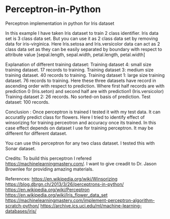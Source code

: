 # Perceptron-in-Python
Perceptron implementation in python for Iris dataset

In this example I have taken Iris dataset to train 2 class identifier.  Iris data set is 3 class data set. But you can use it as 2 class data set by removing data for iris-virginica. Here Iris.setosa and Iris.versicolor data can act as 2 class data set as they can be easily separated by boundary with respect to attribute value [sepal.length, sepal.width, petal.length, petal.width]

Explanation of different training dataset:
Training dataset 4: small size training dataset. 17 records to training. 
Training dataset 3: medium size training dataset. 40 records to training. 
Training dataset 1: large size training dataset. 76 records to training. 
Here these three datasets have record in ascending order with respect to prediction. Where first half records are with prediction 0 (Iris.seton) and second half are with prediction1 (Iris.versicolor)
Training dataset 2:  26 records. No sorted-on basis of prediction.
Test dataset: 100 records.  

Conclusion : 
Once perceptron is trained I tested it with my test data. It can accuratlly predict class for flowers. Here I tried to identify effect of winsorizing for training perceotron and accuracy once its trained. In this case effect depends on dataset I use for training perceptron. It may be different for different dataset.

You can use this perceptron for any two class dataset. I tested this with Sonar dataset.

Credits: To build this perceptron I refered https://machinelearningmastery.com/. I want to give creadit to Dr. Jason Brownlee for providing amazing materials.

References: 
https://en.wikipedia.org/wiki/Winsorizing
https://blog.dbrgn.ch/2013/3/26/perceptrons-in-python/
https://en.wikipedia.org/wiki/Perceptron
https://en.wikipedia.org/wiki/Iris_flower_data_set
https://machinelearningmastery.com/implement-perceptron-algorithm-scratch-python/
https://archive.ics.uci.edu/ml/machine-learning-databases/iris/
